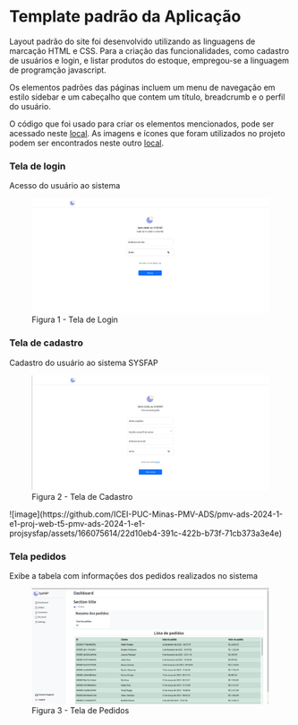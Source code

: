 # Template padrão da Aplicação

Layout padrão do site foi desenvolvido utilizando as linguagens de marcação HTML e CSS. Para a criação das funcionalidades, como cadastro de usuários e login, e listar produtos do estoque, empregou-se a linguagem de programção javascript.

Os elementos padrões das páginas incluem um menu de navegação em estilo sidebar e um cabeçalho que contem um título, breadcrumb e o perfil do usuário.

O código que foi usado para criar os elementos mencionados, pode ser acessado neste [local](https://github.com/ICEI-PUC-Minas-PMV-ADS/pmv-ads-2024-1-e1-proj-web-t5-pmv-ads-2024-1-e1-projsysfap/blob/main/codigo-fonte). As imagens e ícones que foram utilizados no projeto podem ser encontrados neste outro [local](https://github.com/ICEI-PUC-Minas-PMV-ADS/pmv-ads-2024-1-e1-proj-web-t5-pmv-ads-2024-1-e1-projsysfap/tree/main/documentos/img).



<h3><b>Tela de login</b></h3>
<p>Acesso do usuário ao sistema</p>
<figure> 
  <img src="/documentos/img/SYSFAP_login.png">
  <figcaption> Figura 1 - Tela de Login
</figure> 

<h3><b>Tela de cadastro</b></h3>
<p>Cadastro do usuário ao sistema SYSFAP</p>
<figure> 
  <img src="/documentos/img/SYSFAP_cadastro.png">
  <figcaption>Figura 2 - Tela de Cadastro     
</figure>
![image](https://github.com/ICEI-PUC-Minas-PMV-ADS/pmv-ads-2024-1-e1-proj-web-t5-pmv-ads-2024-1-e1-projsysfap/assets/166075614/22d10eb4-391c-422b-b73f-71cb373a3e4e)

<h3><b>Tela pedidos</b></h3>
<p>Exibe a tabela com informações dos pedidos realizados no sistema</p>
<figure> 
  <img src="/documentos/img/SYSFAP_pedidos.png">
  <figcaption>Figura 3 - Tela de Pedidos
</figure>
